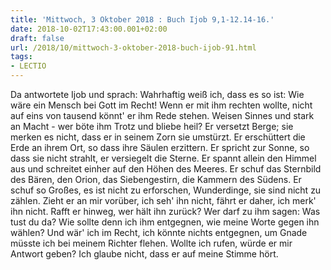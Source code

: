 ```yaml
---
title: 'Mittwoch, 3 Oktober 2018 : Buch Ijob 9,1-12.14-16.'
date: 2018-10-02T17:43:00.001+02:00
draft: false
url: /2018/10/mittwoch-3-oktober-2018-buch-ijob-91.html
tags: 
- LECTIO
---
```


Da antwortete Ijob und sprach: Wahrhaftig weiß ich, dass es so ist: Wie wäre ein Mensch bei Gott im Recht! Wenn er mit ihm rechten wollte, nicht auf eins von tausend könnt' er ihm Rede stehen. Weisen Sinnes und stark an Macht - wer böte ihm Trotz und bliebe heil? Er versetzt Berge; sie merken es nicht, dass er in seinem Zorn sie umstürzt. Er erschüttert die Erde an ihrem Ort, so dass ihre Säulen erzittern. Er spricht zur Sonne, so dass sie nicht strahlt, er versiegelt die Sterne. Er spannt allein den Himmel aus und schreitet einher auf den Höhen des Meeres. Er schuf das Sternbild des Bären, den Orion, das Siebengestirn, die Kammern des Südens. Er schuf so Großes, es ist nicht zu erforschen, Wunderdinge, sie sind nicht zu zählen. Zieht er an mir vorüber, ich seh' ihn nicht, fährt er daher, ich merk' ihn nicht. Rafft er hinweg, wer hält ihn zurück? Wer darf zu ihm sagen: Was tust du da? Wie sollte denn ich ihm entgegnen, wie meine Worte gegen ihn wählen? Und wär' ich im Recht, ich könnte nichts entgegnen, um Gnade müsste ich bei meinem Richter flehen. Wollte ich rufen, würde er mir Antwort geben? Ich glaube nicht, dass er auf meine Stimme hört.